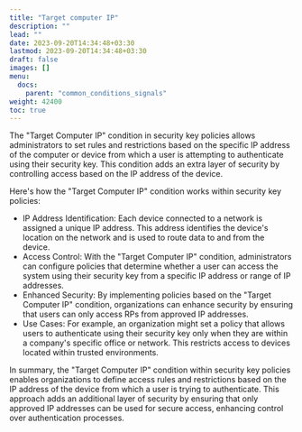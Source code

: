 ```yaml
---
title: "Target computer IP"
description: ""
lead: ""
date: 2023-09-20T14:34:48+03:30
lastmod: 2023-09-20T14:34:48+03:30
draft: false
images: []
menu:
  docs:
    parent: "common_conditions_signals"
weight: 42400
toc: true
---
```


The "Target Computer IP" condition in security key policies allows administrators to set rules and restrictions based on the specific IP address of the computer or device from which a user is attempting to authenticate using their security key. This condition adds an extra layer of security by controlling access based on the IP address of the device.

Here's how the "Target Computer IP" condition works within security key policies:

- IP Address Identification: Each device connected to a network is assigned a unique IP address. This address identifies the device's location on the network and is used to route data to and from the device.
- Access Control: With the "Target Computer IP" condition, administrators can configure policies that determine whether a user can access the system using their security key from a specific IP address or range of IP addresses.
- Enhanced Security: By implementing policies based on the "Target Computer IP" condition, organizations can enhance security by ensuring that users can only access RPs from approved IP addresses. 
- Use Cases: For example, an organization might set a policy that allows users to authenticate using their security key only when they are within a company's specific office or network. This restricts access to devices located within trusted environments.

In summary, the "Target Computer IP" condition within security key policies enables organizations to define access rules and restrictions based on the IP address of the device from which a user is trying to authenticate. This approach adds an additional layer of security by ensuring that only approved IP addresses can be used for secure access, enhancing control over authentication processes.
